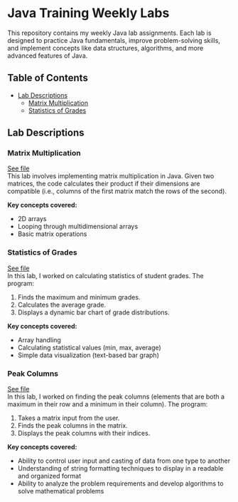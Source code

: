 # Java Training Weekly Labs

This repository contains my weekly Java lab assignments. Each lab is designed to practice Java fundamentals, improve problem-solving skills, and implement concepts like data structures, algorithms, and more advanced features of Java.

## Table of Contents
- [Lab Descriptions](#lab-descriptions)
  - [Matrix Multiplication](#matrix-multiplication)
  - [Statistics of Grades](#statistics-of-grades)


## Lab Descriptions

### Matrix Multiplication
[See file](matrix-multiplication/MatrixMultiplication.java) <br/>
This lab involves implementing matrix multiplication in Java. Given two matrices, the code calculates their product if their dimensions are compatible (i.e., columns of the first matrix match the rows of the second).

**Key concepts covered:**
- 2D arrays
- Looping through multidimensional arrays
- Basic matrix operations

### Statistics of Grades
[See file](statistics-of-grades/StatisticsOfGrades.java) <br/>
In this lab, I worked on calculating statistics of student grades. The program:
1. Finds the maximum and minimum grades.
2. Calculates the average grade.
3. Displays a dynamic bar chart of grade distributions.

**Key concepts covered:**
- Array handling
- Calculating statistical values (min, max, average)
- Simple data visualization (text-based bar graph)

### Peak Columns
[See file](peak-of-column/PeakOfcolumn.java)<br/>
In this lab, I worked on finding the peak columns (elements that are both a maximum in their row and a minimum in their column). The program:
1. Takes a matrix input from the user.
2. Finds the peak columns in the matrix.
3. Displays the peak columns with their indices.

**Key concepts covered:**
- Ability to control user input and casting of data from one type to another
- Understanding of string formatting techniques to display in a readable and organized format
- Ability to analyze the problem requirements and develop algorithms to solve mathematical problems